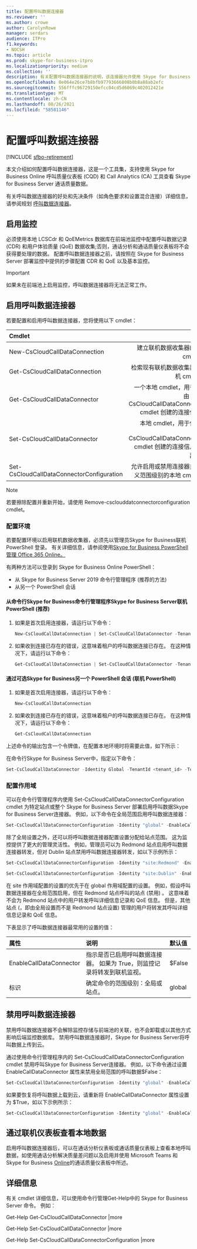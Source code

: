 ```yaml
---
title: 配置呼叫数据连接器
ms.reviewer: ''
ms.author: crowe
author: CarolynRowe
manager: serdars
audience: ITPro
f1.keywords:
- NOCSH
ms.topic: article
ms.prod: skype-for-business-itpro
ms.localizationpriority: medium
ms.collection: ''
description: 有关配置呼叫数据连接器的说明，该连接器允许使用 Skype for Business Online 工具查看本地Skype for Business遥测。
ms.openlocfilehash: 0e064e26ce7b8bfb97793666808b0b8a88ab2efc
ms.sourcegitcommit: 556fffc96729150efcc04cd5d6069c402012421e
ms.translationtype: MT
ms.contentlocale: zh-CN
ms.lasthandoff: 08/26/2021
ms.locfileid: "58581146"
---
```

# <a name="configure-call-data-connector"></a>配置呼叫数据连接器

[!INCLUDE [sfbo-retirement](../../Hub/includes/sfbo-retirement.md)]


本文介绍如何配置呼叫数据连接器，这是一个工具集，支持使用 Skype for Business Online 呼叫质量仪表板 (CQD) 和 Call Analytics (CA) 工具查看 Skype for Business Server 通话质量数据。

有关呼叫数据连接器的好处和先决条件（如角色要求和设置混合连接）详细信息，请参阅规划 [呼叫数据连接器](plan-call-data-connector.md)。

## <a name="enable-monitoring"></a>启用监控
 
必须使用本地 LCSCdr 和 QoEMetrics 数据库在前端池监控中配置呼叫数据记录 (CDR) 和用户体验质量 (QoE) 数据收集;否则，通话分析和通话质量仪表板将不会获得要处理的数据。 配置呼叫数据连接器之前，请按照在 Skype for Business Server 部署[](../../SfbServer/deploy/deploy-monitoring/deploy-monitoring.md)监控中提供的步骤配置 CDR 和 QoE 以及基本监控。

> [!IMPORTANT]
> 如果未在前端池上启用监控，呼叫数据连接器将无法正常工作。

## <a name="enable-call-data-connector"></a>启用呼叫数据连接器

若要配置和启用呼叫数据连接器，您将使用以下 cmdlet：

| Cmdlet| 说明|
| :-----------------|---------------:|
| New-CsCloudCallDataConnection | 建立联机数据收集器的联机 cmdlet。|
| Get-CsCloudCallDataConnection | 检索现有联机数据收集器的联机 cmdlet。|  
| Get-CsCloudCallDataConnector | 一个本地 cmdlet，用于检索由 New-CsCloudCallDataConnection cmdlet 创建的连接信息。 |
| Set-CsCloudCallDataConnector | 本地 cmdlet，用于保存由 New-CsCloudCallDataConnection cmdlet 创建的连接信息本地副本。 |  
| Set-CsCloudCallDataConnectorConfiguration | 允许启用或禁用连接器并自定义范围级别的本地 cmdlet。|

> [!NOTE]
> 若要擦除配置并重新开始，请使用 Remove-csclouddatconnectorconfiguration cmdlet。

### <a name="configure-your-environment"></a>配置环境 

若要配置环境以启用联机数据收集器，必须先以管理员Skype for Business联机 PowerShell 登录。 有关详细信息，请参阅使用[Skype for Business PowerShell 管理 Office 365 Online。](/office365/enterprise/powershell/manage-skype-for-business-online-with-office-365-powershell)

有两种方法可以登录到 Skype for Business Online PowerShell：

- 从 Skype for Business Server 2019 命令行管理程序 (推荐的方法) 
- 从另一个 PowerShell 会话

#### <a name="log-in-to-skype-for-business-online-powershell-from-the-skype-for-business-server-management-shell-recommended-method"></a>从命令行Skype for Business命令行管理程序Skype for Business Server联机 PowerShell (推荐) 

1. 如果是首次启用连接器，请运行以下命令：

   ```PowerShell
   New-CsCloudCallDataConnection | Set-CsCloudCallDataConnector -TenantId <tenant_id>
   ```

2. 如果收到连接已存在的错误，这意味着租户的呼叫数据连接已存在。 在这种情况下，请运行以下命令： 

   ```PowerShell
   Get-CsCloudCallDataConnection | Set-CsCloudCallDataConnector -TenantId <tenant_id>
   ```


#### <a name="log-in-to-skype-for-business-online-powershell-from-another-powershell-session-optional-method"></a>通过可选Skype for Business另一个 PowerShell 会话 (联机 PowerShell) 

1.  如果是首次启用连接器，请运行以下命令： 

    ```PowerShell 
    New-CsCloudCallDataConnection 
    ```

2.  如果收到连接已存在的错误，这意味着租户的呼叫数据连接已存在。 在这种情况下，请运行以下命令： 

    ```PowerShell
    Get-CsCloudCallDataConnection  
    ```

上述命令的输出包含一个令牌值，在配置本地环境时将需要此值，如下所示：

在命令行Skype for Business Server中，指定以下命令：

```PowerShell
Set-CsCloudCallDataConnector -Identity Global -TenantId <tenant_id> -Token <token-copied-from-online>
```

### <a name="configure-the-scope"></a>配置作用域

可以在命令行管理程序内使用 Set-CsCloudCallDataConnectorConfiguration cmdlet 为特定站点或整个 Skype for Business Server 部署启用呼叫数据Skype for Business Server连接器。 例如，以下命令在全局范围启用呼叫数据连接器：

```PowerShell
Set-CsCloudCallDataConnectorConfiguration -Identity "global" -EnableCallDataConnector $True
```

除了全局设置之外，还可以将呼叫数据连接器配置设置分配给站点范围。 这为监控提供了更大的管理灵活性。 例如，管理员可以为 Redmond 站点启用呼叫数据连接器转发，但对 Dublin 站点禁用呼叫数据连接器转发，如以下示例所示：

```PowerShell
Set-CsCloudCallDataConnectorConfiguration -Identity "site:Redmond" -EnableCallDataConnector $True
```

```PowerShell
Set-CsCloudCallDataConnectorConfiguration -Identity "site:Dublin" -EnableCallDataConnector $False
```

在 site 作用域配置的设置的优先于在 global 作用域配置的设置。 例如，假设呼叫数据连接器在全局范围启用，但在 Redmond 站点呼叫的站点 (禁用) 。 这意味着不会为 Redmond 站点中的用户转发呼叫详细信息记录和 QoE 信息。 但是，其他站点 (，即由全局设置而不是 Redmond 站点设置) 管理的用户将转发其呼叫详细信息记录和 QoE 信息。

下表显示了呼叫数据连接器最常用的设置的值：  

|属性|说明|默认值|
|:-----|:-----|:-----|
|EnableCallDataConnector  <br/> |指示是否已启用呼叫数据连接器。 如果为 True，则监控记录将转发到联机监视。  <br/> |$False  <br/> |
| 标识 | 确定命令的范围级别：全局或站点。   | global  |

## <a name="disable-call-data-connector"></a>禁用呼叫数据连接器

禁用呼叫数据连接器不会解除监控存储与前端池的关联，也不会卸载或以其他方式影响后端监控数据库。 禁用呼叫数据连接器时，Skype for Business Server将呼叫数据上传到云。 

通过使用命令行管理程序内的 Set-CsCloudCallDataConnectorConfiguration cmdlet 禁用呼叫Skype for Business Server连接器。 例如，以下命令通过设置 EnableCallDataConnector 属性来禁用全局范围的呼叫数据$False：

```PowerShell
Set-CsCloudCallDataConnectorConfiguration -Identity "global" -EnableCallDataConnector $False
```

如果要恢复将呼叫数据上载到云，请重新将 EnableCallDataConnector 属性设置为 $True，如以下示例所示：

```PowerShell
Set-CsCloudCallDataConnectorConfiguration -Identity "global" -EnableCallDataConnector $True
```

## <a name="view-on-premises-data-through-the-online-dashboard"></a>通过联机仪表板查看本地数据

 启用呼叫数据连接器后，可以在通话分析仪表板或通话质量仪表板上查看本地呼叫数据，如使用通话分析解决质量差问题以及[](/skypeforbusiness/using-call-quality-in-your-organization/use-call-analytics-to-troubleshoot-poor-call-quality)启用并使用 Microsoft Teams 和 Skype for Business [Online](/MicrosoftTeams/turning-on-and-using-call-quality-dashboard)的通话质量仪表板中所述。

## <a name="for-more-information"></a>详细信息

有关 cmdlet 详细信息，可以使用命令行管理Get-Help中的 Skype for Business Server 命令。 例如：

Get-Help Get-CsCloudCallDataConnector |more

Get-Help Set-CsCloudCallDataConnector |more

Get-Help Set-CsCloudCallDataConnectorConfiguration |more